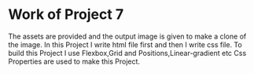 # Work of Project 7

The assets are provided and the output image is given to make a clone of the image. In this Project I write html file first and then I write css file. To build this Project I use Flexbox,Grid and Positions,Linear-gradient etc Css Properties are used to make this Project.